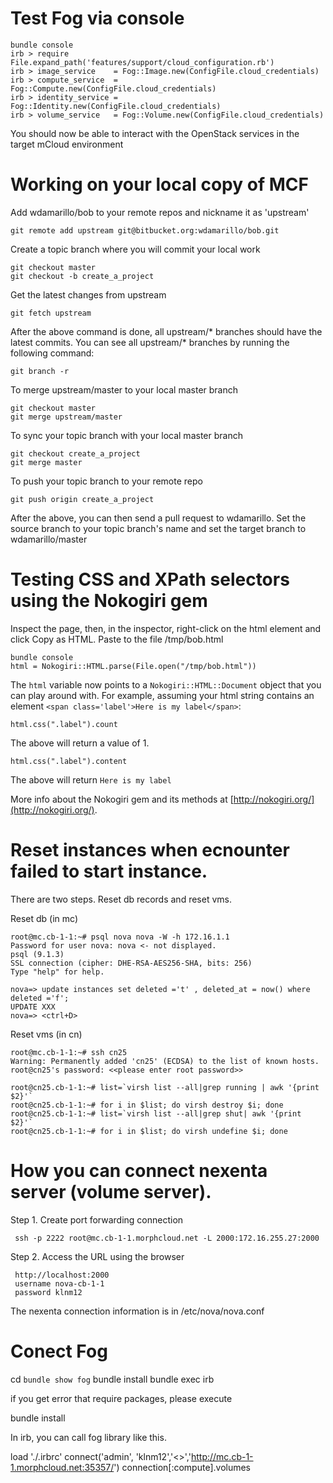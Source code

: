 # Test Fog via console

```
bundle console
irb > require File.expand_path('features/support/cloud_configuration.rb')
irb > image_service    = Fog::Image.new(ConfigFile.cloud_credentials)
irb > compute_service  = Fog::Compute.new(ConfigFile.cloud_credentials)
irb > identity_service = Fog::Identity.new(ConfigFile.cloud_credentials)
irb > volume_service   = Fog::Volume.new(ConfigFile.cloud_credentials)
```
You should now be able to interact with the OpenStack services in the target mCloud environment

# Working on your local copy of MCF

Add wdamarillo/bob to your remote repos and nickname it as 'upstream'

    git remote add upstream git@bitbucket.org:wdamarillo/bob.git

Create a topic branch where you will commit your local work

    git checkout master
    git checkout -b create_a_project

Get the latest changes from upstream

    git fetch upstream

After the above command is done, all upstream/* branches should have the latest commits. You can see all upstream/* branches by running the following command:

    git branch -r

To merge upstream/master to your local master branch

    git checkout master
    git merge upstream/master

To sync your topic branch with your local master branch

    git checkout create_a_project
    git merge master

To push your topic branch to your remote repo

    git push origin create_a_project

After the above, you can then send a pull request to wdamarillo. Set the source branch to your topic branch's name and set the target branch to wdamarillo/master



# Testing CSS and XPath selectors using the Nokogiri gem

Inspect the page, then, in the inspector, right-click on the html element and
click Copy as HTML. Paste to the file /tmp/bob.html

    bundle console
    html = Nokogiri::HTML.parse(File.open("/tmp/bob.html"))

The `html` variable now points to a `Nokogiri::HTML::Document` object that you can
play around with. For example, assuming your html string contains an element
`<span class='label'>Here is my label</span>`:

    html.css(".label").count

The above will return a value of 1.

    html.css(".label").content

The above will return `Here is my label`

More info about the Nokogiri gem and its methods at [http://nokogiri.org/](http://nokogiri.org/).

# Reset instances when ecnounter failed to start instance.

There are two steps. Reset db records and reset vms.

Reset db (in mc)

    root@mc.cb-1-1:~# psql nova nova -W -h 172.16.1.1
	Password for user nova: nova <- not displayed.
	psql (9.1.3)
	SSL connection (cipher: DHE-RSA-AES256-SHA, bits: 256)
	Type "help" for help.
	
	nova=> update instances set deleted ='t' , deleted_at = now() where deleted ='f';
	UPDATE XXX
	nova=> <ctrl+D>

Reset vms (in cn)

	root@mc.cb-1-1:~# ssh cn25
	Warning: Permanently added 'cn25' (ECDSA) to the list of known hosts.
	root@cn25's password: <<please enter root password>>
	
	root@cn25.cb-1-1:~# list=`virsh list --all|grep running | awk '{print $2}'`
	root@cn25.cb-1-1:~# for i in $list; do virsh destroy $i; done
	root@cn25.cb-1-1:~# list=`virsh list --all|grep shut| awk '{print $2}'`
	root@cn25.cb-1-1:~# for i in $list; do virsh undefine $i; done

# How you can connect nexenta server (volume server).

Step 1. Create port forwarding connection   

     ssh -p 2222 root@mc.cb-1-1.morphcloud.net -L 2000:172.16.255.27:2000

Step 2. Access the URL using the browser

     http://localhost:2000
     username nova-cb-1-1
     password klnm12

The nexenta connection information is in /etc/nova/nova.conf

# Conect Fog

  cd `bundle show fog`
  bundle install
  bundle exec irb

if you get error that require packages, please execute

  bundle install 

In irb, you can call fog library like this.

  load './.irbrc'
  connect('admin', 'klnm12','<<tenant name>>','http://mc.cb-1-1.morphcloud.net:35357/')
  connection[:compute].volumes

